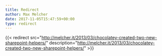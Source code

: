 ```yaml
---
title: Redirect
author: Max Melcher
date: 2017-11-05T15:47:59+00:00
type: redirect
---
```

{{< redirect src="http://melcher.it/2013/03/chocolatey-created-two-new-sharepoint-helpers/" description="http://melcher.it/2013/03/chocolatey-created-two-new-sharepoint-helpers/" >}}
